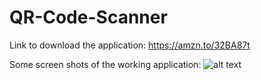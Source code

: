 # QR-Code-Scanner

Link to download the application: https://amzn.to/32BA87t

Some screen shots of the working application: 
![alt text](https://images-na.ssl-images-amazon.com/images/I/91J9EiWKOHL.png)
